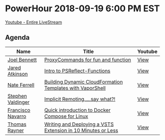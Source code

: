 # PowerHour 2018-09-19 6:00 PM EST

[Youtube - Entire LiveStream](https://www.youtube.com/watch?v=UTuwnDtaTWQ)

## Agenda

Name                                                  | Title                                                | Youtube
------------------------------------------------------| ---------------------------------------------------- | --------------------------------------
[Joel Bennett](https://github.com/Jaykul)             | [ProxyCommands for fun and function](Jaykul) | [View](https://youtu.be/UTuwnDtaTWQ?t=16s)
[Jared Atkinson](https://github.com/jaredcatkinson)   | [Intro to PSReflect-Functions](jaredcatkinson) | [View](https://youtu.be/UTuwnDtaTWQ?t=7m55s)
[Nate Ferrell](https://github.com/scrthq)             | [Building Dynamic CloudFormation Templates with VaporShell](scrthq) | [View](https://youtu.be/UTuwnDtaTWQ?t=18m13s)
[Stephen Valdinger](https://github.com/steviecoaster) | [Implicit Remoting.....say what?!](steviecoaster) | [View](https://youtu.be/UTuwnDtaTWQ?t=28m39s)
[Francisco Navarro](https://github.com/ctmcisco)      | [Quick introduction to Docker Compose for Linux](ctmcisco) | [View](https://youtu.be/UTuwnDtaTWQ?t=38m25s)
[Thomas Rayner](https://github.com/ThmsRynr)          | [Writing and Deploying a VSTS Extension in 10 Minutes or Less](ThmsRynr) | [View](https://youtu.be/UTuwnDtaTWQ?t=48m45s)
